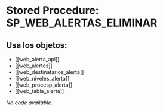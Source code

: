 # Stored Procedure: SP_WEB_ALERTAS_ELIMINAR

## Usa los objetos:
- [[web_alerta_apl]]
- [[web_alertas]]
- [[web_destinatarios_alerta]]
- [[web_niveles_alerta]]
- [[web_procesp_alerta]]
- [[web_tabla_alerta]]

*No code available.*
